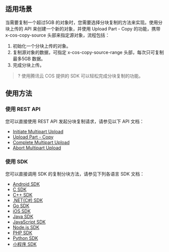 ## 适用场景

当需要复制一个超过5GB 的对象时，您需要选择分块复制的方法来实现。使用分块上传的 API 来创建一个新的对象，并使用 Upload Part - Copy 的功能，携带 x-cos-copy-source 头部来指定源对象，流程包括：

1. 初始化一个分块上传的对象。
2. 复制源对象的数据，可指定 x-cos-copy-source-range 头部，每次只可复制最多5GB 数据。
3. 完成分块上传。

>? 使用腾讯云 COS 提供的 SDK 可以轻松完成分块复制的功能。
>

## 使用方法

### 使用 REST API

您可以直接使用 REST API 发起分块复制请求，请参见以下 API 文档：

- [Initiate Multipart Upload](https://cloud.tencent.com/document/product/436/7746)
- [Upload Part - Copy](https://cloud.tencent.com/document/product/436/8287)
- [Complete Multipart Upload](https://cloud.tencent.com/document/product/436/7742)
- [Abort Multipart Upload](https://cloud.tencent.com/document/product/436/7740)

### 使用 SDK

您可以直接调用 SDK 的复制分块方法，请参见下列各语言 SDK 文档：

- [Android SDK](https://cloud.tencent.com/document/product/436/55399)
- [C SDK](https://cloud.tencent.com/document/product/436/65656)
- [C++ SDK](https://cloud.tencent.com/document/product/436/35161#.E5.A4.8D.E5.88.B6.E5.88.86.E5.9D.97)
- [.NET(C#) SDK](https://cloud.tencent.com/document/product/436/55325)
- [Go SDK](https://cloud.tencent.com/document/product/436/65645)
- [iOS SDK](https://cloud.tencent.com/document/product/436/55357)
- [Java SDK](https://cloud.tencent.com/document/product/436/65936)
- [JavaScript SDK](https://cloud.tencent.com/document/product/436/64970)
- [Node.js SDK](https://cloud.tencent.com/document/product/436/64984)
- [PHP SDK](https://cloud.tencent.com/document/product/436/64284)
- [Python SDK](https://cloud.tencent.com/document/product/436/65826)
- [小程序 SDK](https://cloud.tencent.com/document/product/436/64995)
